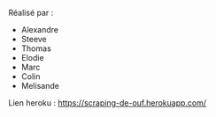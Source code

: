 Réalisé par :
- Alexandre
- Steeve
- Thomas
- Elodie
- Marc 
- Colin
- Melisande


Lien heroku : https://scraping-de-ouf.herokuapp.com/


